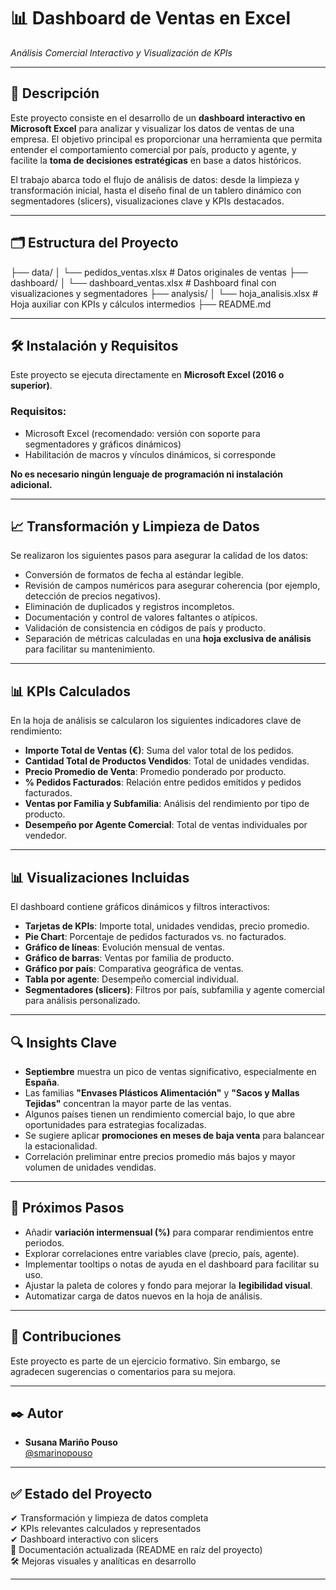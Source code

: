 # 📊 Dashboard de Ventas en Excel  
*Análisis Comercial Interactivo y Visualización de KPIs*

---

## 📖 Descripción

Este proyecto consiste en el desarrollo de un **dashboard interactivo en Microsoft Excel** para analizar y visualizar los datos de ventas de una empresa. El objetivo principal es proporcionar una herramienta que permita entender el comportamiento comercial por país, producto y agente, y facilite la **toma de decisiones estratégicas** en base a datos históricos.

El trabajo abarca todo el flujo de análisis de datos: desde la limpieza y transformación inicial, hasta el diseño final de un tablero dinámico con segmentadores (slicers), visualizaciones clave y KPIs destacados.

---

## 🗂 Estructura del Proyecto

├── data/
│ └── pedidos_ventas.xlsx # Datos originales de ventas
├── dashboard/
│ └── dashboard_ventas.xlsx # Dashboard final con visualizaciones y segmentadores
├── analysis/
│ └── hoja_analisis.xlsx # Hoja auxiliar con KPIs y cálculos intermedios
├── README.md


---

## 🛠 Instalación y Requisitos

Este proyecto se ejecuta directamente en **Microsoft Excel (2016 o superior)**.

### Requisitos:

- Microsoft Excel (recomendado: versión con soporte para segmentadores y gráficos dinámicos)
- Habilitación de macros y vínculos dinámicos, si corresponde

**No es necesario ningún lenguaje de programación ni instalación adicional.**

---

## 📈 Transformación y Limpieza de Datos

Se realizaron los siguientes pasos para asegurar la calidad de los datos:

- Conversión de formatos de fecha al estándar legible.
- Revisión de campos numéricos para asegurar coherencia (por ejemplo, detección de precios negativos).
- Eliminación de duplicados y registros incompletos.
- Documentación y control de valores faltantes o atípicos.
- Validación de consistencia en códigos de país y producto.
- Separación de métricas calculadas en una **hoja exclusiva de análisis** para facilitar su mantenimiento.

---

## 📊 KPIs Calculados

En la hoja de análisis se calcularon los siguientes indicadores clave de rendimiento:

- **Importe Total de Ventas (€)**: Suma del valor total de los pedidos.
- **Cantidad Total de Productos Vendidos**: Total de unidades vendidas.
- **Precio Promedio de Venta**: Promedio ponderado por producto.
- **% Pedidos Facturados**: Relación entre pedidos emitidos y pedidos facturados.
- **Ventas por Familia y Subfamilia**: Análisis del rendimiento por tipo de producto.
- **Desempeño por Agente Comercial**: Total de ventas individuales por vendedor.

---

## 📊 Visualizaciones Incluidas

El dashboard contiene gráficos dinámicos y filtros interactivos:

- **Tarjetas de KPIs**: Importe total, unidades vendidas, precio promedio.
- **Pie Chart**: Porcentaje de pedidos facturados vs. no facturados.
- **Gráfico de líneas**: Evolución mensual de ventas.
- **Gráfico de barras**: Ventas por familia de producto.
- **Gráfico por país**: Comparativa geográfica de ventas.
- **Tabla por agente**: Desempeño comercial individual.
- **Segmentadores (slicers)**: Filtros por país, subfamilia y agente comercial para análisis personalizado.

---

## 🔍 Insights Clave

- **Septiembre** muestra un pico de ventas significativo, especialmente en **España**.
- Las familias **"Envases Plásticos Alimentación"** y **"Sacos y Mallas Tejidas"** concentran la mayor parte de las ventas.
- Algunos países tienen un rendimiento comercial bajo, lo que abre oportunidades para estrategias focalizadas.
- Se sugiere aplicar **promociones en meses de baja venta** para balancear la estacionalidad.
- Correlación preliminar entre precios promedio más bajos y mayor volumen de unidades vendidas.

---

## 📌 Próximos Pasos

- Añadir **variación intermensual (%)** para comparar rendimientos entre periodos.
- Explorar correlaciones entre variables clave (precio, país, agente).
- Implementar tooltips o notas de ayuda en el dashboard para facilitar su uso.
- Ajustar la paleta de colores y fondo para mejorar la **legibilidad visual**.
- Automatizar carga de datos nuevos en la hoja de análisis.

---

## 🤝 Contribuciones

Este proyecto es parte de un ejercicio formativo. Sin embargo, se agradecen sugerencias o comentarios para su mejora.

---

## ✒️ Autor

- **Susana Mariño Pouso**  
  [@smarinopouso](https://github.com/smarinopouso)

---

## ✅ Estado del Proyecto

✔ Transformación y limpieza de datos completa  
✔ KPIs relevantes calculados y representados  
✔ Dashboard interactivo con slicers  
🔄 Documentación actualizada (README en raíz del proyecto)  
🛠 Mejoras visuales y analíticas en desarrollo

---